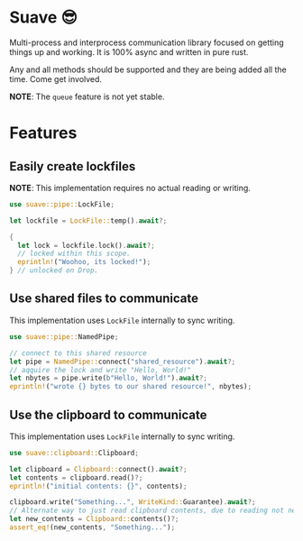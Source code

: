 # Suave :sunglasses:
Multi-process and interprocess communication library focused on getting things
up and working. It is 100% async and written in pure rust.

Any and all methods should be supported and they are being added all the time. Come get involved.

**NOTE**: The `queue` feature is not yet stable.

# Features

## Easily create lockfiles

**NOTE**: This implementation requires no actual reading or writing.

```rust
use suave::pipe::LockFile;

let lockfile = LockFile::temp().await?;

{
  let lock = lockfile.lock().await?;
  // locked within this scope.
  eprintln!("Woohoo, its locked!");
} // unlocked on Drop.
```

## Use shared files to communicate

This implementation uses `LockFile` internally to sync writing.

```rust
use suave::pipe::NamedPipe;

// connect to this shared resource
let pipe = NamedPipe::connect("shared_resource").await?;
// aqquire the lock and write "Hello, World!"
let nbytes = pipe.write(b"Hello, World!").await?;
eprintln!("wrote {} bytes to our shared resource!", nbytes);
```

## Use the clipboard to communicate

This implementation uses `LockFile` internally to sync writing.

```rust
use suave::clipboard::Clipboard;

let clipboard = Clipboard::connect().await?;
let contents = clipboard.read()?;
eprintln!("initial contents: {}", contents);

clipboard.write("Something...", WriteKind::Guarantee).await?;
// Alternate way to just read clipboard contents, due to reading not needed a lock.
let new_contents = Clipboard::contents()?;
assert_eq!(new_contents, "Something...");
```
